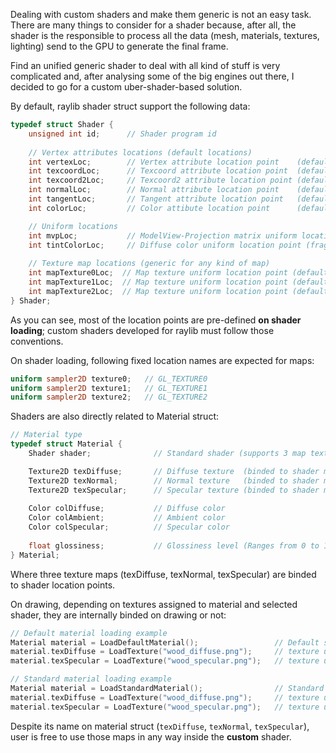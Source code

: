 Dealing with custom shaders and make them generic is not an easy task. There are many things to consider for a shader because, after all, the shader is the responsible to process all the data (mesh, materials, textures, lighting) send to the GPU to generate the final frame.

Find an unified generic shader to deal with all kind of stuff is very complicated and, after analysing some of the big engines out there, I decided to go for a custom uber-shader-based solution.

By default, raylib shader struct support the following data:
```c
typedef struct Shader {
    unsigned int id;      // Shader program id
    
    // Vertex attributes locations (default locations)
    int vertexLoc;        // Vertex attribute location point    (default-location = 0)
    int texcoordLoc;      // Texcoord attribute location point  (default-location = 1)
    int texcoord2Loc;     // Texcoord2 attribute location point (default-location = 5)
    int normalLoc;        // Normal attribute location point    (default-location = 2)
    int tangentLoc;       // Tangent attribute location point   (default-location = 4)
    int colorLoc;         // Color attibute location point      (default-location = 3)

    // Uniform locations
    int mvpLoc;           // ModelView-Projection matrix uniform location point (vertex shader)
    int tintColorLoc;     // Diffuse color uniform location point (fragment shader)
    
    // Texture map locations (generic for any kind of map)
    int mapTexture0Loc;  // Map texture uniform location point (default-texture-unit = 0)
    int mapTexture1Loc;  // Map texture uniform location point (default-texture-unit = 1)
    int mapTexture2Loc;  // Map texture uniform location point (default-texture-unit = 2)
} Shader;
```

As you can see, most of the location points are pre-defined **on shader loading**; custom shaders developed for raylib must follow those conventions.

On shader loading, following fixed location names are expected for maps:
```glsl
uniform sampler2D texture0;   // GL_TEXTURE0
uniform sampler2D texture1;   // GL_TEXTURE1
uniform sampler2D texture2;   // GL_TEXTURE2
```

Shaders are also directly related to Material struct:
```c
// Material type
typedef struct Material {
    Shader shader;              // Standard shader (supports 3 map textures)

    Texture2D texDiffuse;       // Diffuse texture  (binded to shader mapTexture0Loc)
    Texture2D texNormal;        // Normal texture   (binded to shader mapTexture1Loc)
    Texture2D texSpecular;      // Specular texture (binded to shader mapTexture2Loc)
    
    Color colDiffuse;           // Diffuse color
    Color colAmbient;           // Ambient color
    Color colSpecular;          // Specular color
    
    float glossiness;           // Glossiness level (Ranges from 0 to 1000)
} Material;
```
Where three texture maps (texDiffuse, texNormal, texSpecular) are binded to shader location points.

On drawing, depending on textures assigned to material and selected shader, they are internally binded on drawing or not:
```c
// Default material loading example
Material material = LoadDefaultMaterial();                 // Default shader assigned to material (supports  only diffuse map)
material.texDiffuse = LoadTexture("wood_diffuse.png");     // texture unit 0 activated (available in material shader)
material.texSpecular = LoadTexture("wood_specular.png");   // texture unit 2 activated (available in material shader)

// Standard material loading example
Material material = LoadStandardMaterial();                // Standard shader assigned to material (supports diffuse, normal and specular maps)
material.texDiffuse = LoadTexture("wood_diffuse.png");     // texture unit 0 activated (available in material shader)
material.texSpecular = LoadTexture("wood_specular.png");   // texture unit 2 NOT activated (not available in material shader)
```

Despite its name on material struct (`texDiffuse`, `texNormal`, `texSpecular`), user is free to use those maps in any way inside the **custom** shader.
